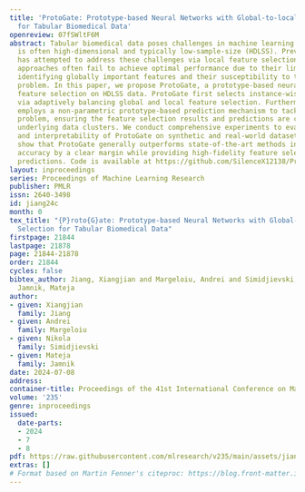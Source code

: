 ```yaml
---
title: 'ProtoGate: Prototype-based Neural Networks with Global-to-local Feature Selection
  for Tabular Biomedical Data'
openreview: 07fSWltF6M
abstract: Tabular biomedical data poses challenges in machine learning because it
  is often high-dimensional and typically low-sample-size (HDLSS). Previous research
  has attempted to address these challenges via local feature selection, but existing
  approaches often fail to achieve optimal performance due to their limitation in
  identifying globally important features and their susceptibility to the co-adaptation
  problem. In this paper, we propose ProtoGate, a prototype-based neural model for
  feature selection on HDLSS data. ProtoGate first selects instance-wise features
  via adaptively balancing global and local feature selection. Furthermore, ProtoGate
  employs a non-parametric prototype-based prediction mechanism to tackle the co-adaptation
  problem, ensuring the feature selection results and predictions are consistent with
  underlying data clusters. We conduct comprehensive experiments to evaluate the performance
  and interpretability of ProtoGate on synthetic and real-world datasets. The results
  show that ProtoGate generally outperforms state-of-the-art methods in prediction
  accuracy by a clear margin while providing high-fidelity feature selection and explainable
  predictions. Code is available at https://github.com/SilenceX12138/ProtoGate.
layout: inproceedings
series: Proceedings of Machine Learning Research
publisher: PMLR
issn: 2640-3498
id: jiang24c
month: 0
tex_title: "{P}roto{G}ate: Prototype-based Neural Networks with Global-to-local Feature
  Selection for Tabular Biomedical Data"
firstpage: 21844
lastpage: 21878
page: 21844-21878
order: 21844
cycles: false
bibtex_author: Jiang, Xiangjian and Margeloiu, Andrei and Simidjievski, Nikola and
  Jamnik, Mateja
author:
- given: Xiangjian
  family: Jiang
- given: Andrei
  family: Margeloiu
- given: Nikola
  family: Simidjievski
- given: Mateja
  family: Jamnik
date: 2024-07-08
address:
container-title: Proceedings of the 41st International Conference on Machine Learning
volume: '235'
genre: inproceedings
issued:
  date-parts:
  - 2024
  - 7
  - 8
pdf: https://raw.githubusercontent.com/mlresearch/v235/main/assets/jiang24c/jiang24c.pdf
extras: []
# Format based on Martin Fenner's citeproc: https://blog.front-matter.io/posts/citeproc-yaml-for-bibliographies/
---
```

